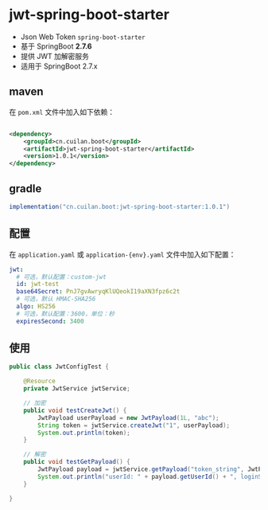 # jwt-spring-boot-starter

* Json Web Token `spring-boot-starter`
* 基于 SpringBoot **2.7.6**
* 提供 JWT 加解密服务
* 适用于 SpringBoot 2.7.x

## maven

在 `pom.xml` 文件中加入如下依赖：

```xml

<dependency>
    <groupId>cn.cuilan.boot</groupId>
    <artifactId>jwt-spring-boot-starter</artifactId>
    <version>1.0.1</version>
</dependency>
```

## gradle

```groovy
implementation("cn.cuilan.boot:jwt-spring-boot-starter:1.0.1")
```

## 配置

在 `application.yaml` 或 `application-{env}.yaml` 文件中加入如下配置：

```yaml
jwt:
  # 可选，默认配置：custom-jwt
  id: jwt-test
  base64Secret: PnJ7gvAwryqKlUQeokI19aXN3fpz6c2t
  # 可选，默认 HMAC-SHA256
  algo: HS256
  # 可选，默认配置：3600，单位：秒
  expiresSecond: 3400
```

## 使用

```java
public class JwtConfigTest {

    @Resource
    private JwtService jwtService;

    // 加密
    public void testCreateJwt() {
        JwtPayload userPayload = new JwtPayload(1L, "abc");
        String token = jwtService.createJwt("1", userPayload);
        System.out.println(token);
    }

    // 解密
    public void testGetPayload() {
        JwtPayload payload = jwtService.getPayload("token_string", JwtPayload.class);
        System.out.println("userId: " + payload.getUserId() + ", loginSign: " + payload.getLoginSign());
    }

}
```
